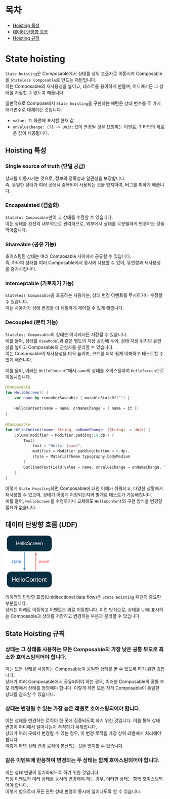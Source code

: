 # 목차
- [Hoisting 특성](#Hoisting-특성)
- [데이터 단방향 흐름](#데이터-단방향-흐름-udf)
- [Hoisting 규칙](#state-hoisting-규칙)

# State hoisting

`State hoisting`은 Composable에서 상태를 상위 호출자로 이동시켜 Composable을 `Stateless Composable`로 만드는 패턴입니다.  
이는 Composable의 재사용성을 높이고, 테스트를 용이하게 만들며, 어디에서든 그 상태를 저장할 수 있도록 해줍니다.

일반적으로 Compose에서 `State hoisting`을 구현하는 패턴은 상태 변수를 두 가지 매개변수로 대체하는 것입니다.

- `value: T`: 화면에 표시할 현재 값
- `onValueChange: (T) -> Unit`: 값이 변경될 것을 요청하는 이벤트, T 타입의 새로운 값이 제공됩니다.

## Hoisting 특성

### Single source of truth (단일 공급)
상태를 이동시키는 것으로, 정보의 정확성과 일관성을 보장합니다.   
즉, 동일한 상태가 여러 곳에서 중복되어 사용되는 것을 방지하여, 버그를 피하게 해줍니다.

### Encapsulated (캡슐화)
`Stateful Composable`만이 그 상태를 수정할 수 있습니다.   
이는 상태를 완전히 내부적으로 관리하므로, 외부에서 상태를 무분별하게 변경하는 것을 막아줍니다.

### Shareable (공유 가능)
호이스팅된 상태는 여러 Composable 사이에서 공유될 수 있습니다.   
즉, 하나의 상태를 여러 Composable에서 동시에 사용할 수 있어, 유연성과 재사용성을 증가시킵니다.

### Interceptable (가로채기 가능)
`Stateless Composable`을 호출하는 사용자는, 상태 변경 이벤트를 무시하거나 수정할 수 있습니다.   
이는 사용자가 상태 변경을 더 세밀하게 제어할 수 있게 해줍니다.

### Decoupled (분리 가능)
`Stateless Composable`의 상태는 어디에서든 저장될 수 있습니다.   
예를 들어, 상태를 `ViewModel`과 같은 별도의 저장 공간에 두어, 상태 저장 위치의 유연성을 높이고 Composable의 관심사를 분리할 수 있습니다.   
이는 Composable의 재사용성을 더욱 높이며, 코드를 더욱 쉽게 이해하고 테스트할 수 있게 해줍니다.


예를 들어, 아래는 `HelloContent`"에서 `name`의 상태를 호이스팅하여 `HelloScreen`으로 이동시킵니다.

```kotlin
@Composable
fun HelloScreen() {
    var name by rememberSaveable { mutableStateOf("") }

    HelloContent(name = name, onNameChange = { name = it })
}

@Composable
fun HelloContent(name: String, onNameChange: (String) -> Unit) {
    Column(modifier = Modifier.padding(16.dp)) {
        Text(
            text = "Hello, $name",
            modifier = Modifier.padding(bottom = 8.dp),
            style = MaterialTheme.typography.bodyMedium
        )
        OutlinedTextField(value = name, onValueChange = onNameChange, label = { Text("Name") })
    }
}
```

이렇게 `State Hoisting`하면 Composable에 대한 이해가 쉬워지고, 다양한 상황에서 재사용할 수 있으며, 상태가 어떻게 저장되는지와 별개로 테스트가 가능해집니다.   
예를 들어, `HelloScreen`을 수정하거나 교체해도 `HelloContent`의 구현 방식을 변경할 필요가 없습니다.

## 데이터 단방향 흐름 (UDF)
<img src="../../resource/host_hoisting.png" width="30%" height="30%">

데이터의 단방향 흐름(Unidirectional data flow)은 `State Hoisting` 패턴의 중요한 부분입니다.   
상태는 아래로 이동하고 이벤트는 위로 이동합니다. 
이런 방식으로, 상태를 UI에 표시하는 Composable과 상태를 저장하고 변경하는 부분과 분리할 수 있습니다.

## State Hoisting 규칙
### 상태는 그 상태를 사용하는 모든 Composable의 가장 낮은 공통 부모로 최소한 호이스팅되어야 합니다.
이는 모든 상태를 사용하는 Composable이 동일한 상태를 볼 수 있도록 하기 위한 것입니다.  
상태가 여러 Composable에서 공유되어야 하는 경우, 이러한 Composable의 공통 부모 레벨에서 상태를 정의해야 합니다. 
이렇게 하면 모든 자식 Composable이 동일한 상태를 참조할 수 있습니다.

### 상태는 변경될 수 있는 가장 높은 레벨로 호이스팅되어야 합니다.
이는 상태를 변경하는 로직이 한 곳에 집중되도록 하기 위한 것입니다. 이를 통해 상태 변경이 어디에서 일어나는지 추적하기 쉬워집니다.   
상태가 여러 곳에서 변경될 수 있는 경우, 이 변경 로직을 가장 상위 레벨에서 처리해야 합니다.   
이렇게 하면 상태 변경 로직이 분산되는 것을 방지할 수 있습니다.

### 같은 이벤트에 반응하여 변경되는 두 상태는 함께 호이스팅되어야 합니다.
이는 상태 변경이 동기화되도록 하기 위한 것입니다.   
특정 이벤트가 여러 상태를 동시에 변경해야 하는 경우, 이러한 상태는 함께 호이스팅되어야 합니다.   
이렇게 함으로써 모든 관련 상태 변경이 동시에 일어나도록 할 수 있습니다.
